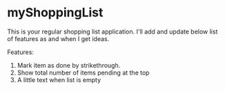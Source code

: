 # myShoppingList

This is your regular shopping list application. I'll add and update below list of features as and when I get ideas.


Features:
1. Mark item as done by strikethrough.
2. Show total number of items pending at the top
3. A little text when list is empty

